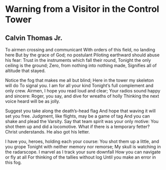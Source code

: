 # Warning from a Visitor in the Control Tower
## Calvin Thomas Jr.
To airmen crossing and communicant
With orders of this field, no landing here
But by the grace of God; no postulant
Piloting earthward should abuse his fear:
Trust in the instruments which fall their round,
Tonight the only ceiling is the ground;
Zero, from nothing into nothing made,
Signifies all of altitude that stayed.


Notice the fog that makes me all but blind;
Here in the tower my skeleton will do
To signal you. I am for all your kind
Tonight’s full complement and only crew.
Airmen, I hope you read loud and clear;
Your radios sound happy and sincere:
Roger, you say, and dive for wreaths of holly
Thinking the next voice heard will be as jolly.


Suggest you take along the death’s-head flag
And hope that waving it will set you free.
Judgment, like flights, may be a game of tag
And you can shake and plead the Varsity.
Say that team spirit was your only motive:
You shot them up and did a locomotive.
What if there is a temporary fetter?
Christ understands. He also got his letter.


I have you, heroes, holding each your course:
You shot them up a little, and you grope
Tonight with neither memory nor remorse;
My skull is watching in the radarscope.
I marvel as I track your sure downfall
How you can navigate or fly at all
For thinking of the tallies without log
Until you make an error in this fog.